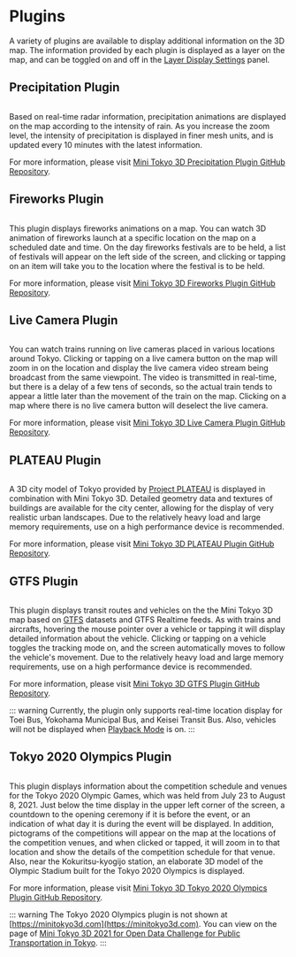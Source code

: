 # Plugins

A variety of plugins are available to display additional information on the 3D map. The information provided by each plugin is displayed as a layer on the map, and can be toggled on and off in the [Layer Display Settings](./configuration.md#layer-display-settings) panel.

## Precipitation Plugin

<img :src="$withBase('/images/weather.jpg')" style="width: 580px;">

Based on real-time radar information, precipitation animations are displayed on the map according to the intensity of rain. As you increase the zoom level, the intensity of precipitation is displayed in finer mesh units, and is updated every 10 minutes with the latest information.

For more information, please visit [Mini Tokyo 3D Precipitation Plugin GitHub Repository](https://github.com/nagix/mt3d-plugin-precipitation).

## Fireworks Plugin

<img :src="$withBase('/images/fireworks.jpg')" style="width: 580px;">

This plugin displays fireworks animations on a map. You can watch 3D animation of fireworks launch at a specific location on the map on a scheduled date and time. On the day fireworks festivals are to be held, a list of festivals will appear on the left side of the screen, and clicking or tapping on an item will take you to the location where the festival is to be held.

For more information, please visit [Mini Tokyo 3D Fireworks Plugin GitHub Repository](https://github.com/nagix/mt3d-plugin-fireworks).

## Live Camera Plugin

<img :src="$withBase('/images/livecam.jpg')" style="width: 580px;">

You can watch trains running on live cameras placed in various locations around Tokyo. Clicking or tapping on a live camera button on the map will zoom in on the location and display the live camera video stream being broadcast from the same viewpoint. The video is transmitted in real-time, but there is a delay of a few tens of seconds, so the actual train tends to appear a little later than the movement of the train on the map. Clicking on a map where there is no live camera button will deselect the live camera.

For more information, please visit [Mini Tokyo 3D Live Camera Plugin GitHub Repository](https://github.com/nagix/mt3d-plugin-livecam).

## PLATEAU Plugin

<img :src="$withBase('/images/plateau.jpg')" style="width: 580px;">

A 3D city model of Tokyo provided by [Project PLATEAU](https://www.mlit.go.jp/plateau/) is displayed in combination with Mini Tokyo 3D. Detailed geometry data and textures of buildings are available for the city center, allowing for the display of very realistic urban landscapes. Due to the relatively heavy load and large memory requirements, use on a high performance device is recommended.

For more information, please visit [Mini Tokyo 3D PLATEAU Plugin GitHub Repository](https://github.com/nagix/mt3d-plugin-plateau).

## GTFS Plugin

<img :src="$withBase('/images/gtfs-plugin.jpg')" style="width: 580px;">

This plugin displays transit routes and vehicles on the the Mini Tokyo 3D map based on [GTFS](https://gtfs.org) datasets and GTFS Realtime feeds. As with trains and aircrafts, hovering the mouse pointer over a vehicle or tapping it will display detailed information about the vehicle. Clicking or tapping on a vehicle toggles the tracking mode on, and the screen automatically moves to follow the vehicle's movement. Due to the relatively heavy load and large memory requirements, use on a high performance device is recommended.

For more information, please visit [Mini Tokyo 3D GTFS Plugin GitHub Repository](https://github.com/nagix/mt3d-plugin-gtfs).

::: warning
Currently, the plugin only supports real-time location display for Toei Bus, Yokohama Municipal Bus, and Keisei Transit Bus. Also, vehicles will not be displayed when [Playback Mode](./display-modes.md#playback-mode) is on.
:::

## Tokyo 2020 Olympics Plugin

<img :src="$withBase('/images/olympics.jpg')" style="width: 580px;">

This plugin displays information about the competition schedule and venues for the Tokyo 2020 Olympic Games, which was held from July 23 to August 8, 2021. Just below the time display in the upper left corner of the screen, a countdown to the opening ceremony if it is before the event, or an indication of what day it is during the event will be displayed. In addition, pictograms of the competitions will appear on the map at the locations of the competition venues, and when clicked or tapped, it will zoom in to that location and show the details of the competition schedule for that venue. Also, near the Kokuritsu-kyogijo station, an elaborate 3D model of the Olympic Stadium built for the Tokyo 2020 Olympics is displayed.

For more information, please visit [Mini Tokyo 3D Tokyo 2020 Olympics Plugin GitHub Repository](https://github.com/nagix/mt3d-plugin-olympics2020).

::: warning
The Tokyo 2020 Olympics plugin is not shown at [https://minitokyo3d.com](https://minitokyo3d.com). You can view on the page of [Mini Tokyo 3D 2021 for Open Data Challenge for Public Transportation in Tokyo](https://minitokyo3d.com/2021/).
:::
